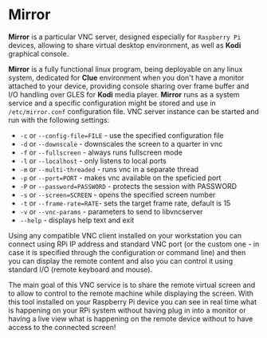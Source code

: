 # Mirror

**Mirror** is a particular VNC server, designed especially for 
`Raspberry Pi` devices, allowing to share virtual desktop environment,
as well as **Kodi** graphical console.

**Mirror** is a fully functional linux program, being deployable on any 
linux system, dedicated for **Clue** environment when you don't have a 
monitor attached to your device, providing console sharing over 
frame buffer and I/O handling over GLES for **Kodi** media player. 
**Mirror** runs as a system service and a specific configuration might be 
stored and use in `/etc/mirror.conf` configuration file. VNC server instance 
can be started and run with the following settings:

 - `-c` or `--config-file=FILE` - use the specified configuration file
 - `-d` or `--downscale` - downscales the screen to a quarter in vnc
 - `-f` or `--fullscreen` - always runs fullscreen mode
 - `-l` or `--localhost` - only listens to local ports
 - `-m` or `--multi-threaded` - runs vnc in a separate thread
 - `-p` or `--port=PORT` - makes vnc available on the speficied port
 - `-P` or `--password=PASSWORD` - protects the session with PASSWORD
 - `-s` or `--screen=SCREEN` - opens the specified screen number
 - `-t` or `--frame-rate=RATE`- sets the target frame rate, default is 15
 - `-v` or `--vnc-params` - parameters to send to libvncserver
 - `--help` - displays help text and exit

Using any compatible VNC client installed on your workstation you can connect 
using RPi IP address and standard VNC port (or the custom one - in case it is 
specified through the configuration or command line) and then you can display 
the remote content and also you can control it using standard I/O (remote 
keyboard and mouse).

The main goal of this VNC service is to share the remote virtual screen and to 
allow to control to the remote machine while displaying the screen. With this 
tool installed on your Raspberry Pi device you can see in real time what is 
happening on your RPi system without having plug in into a monitor or having a 
live view what is happening on the remote device without to have access to the 
connected screen!

